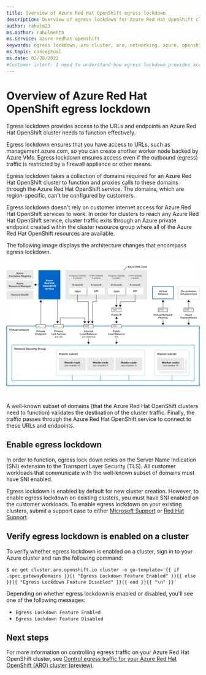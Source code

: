 ```yaml
---
title: Overview of Azure Red Hat OpenShift egress lockdown
description: Overview of egress lockdown for Azure Red Hat OpenShift clusters
author: rahulm23
ms.author: rahulmehta
ms.service: azure-redhat-openshift
keywords: egress lockdown, aro cluster, aro, networking, azure, openshift, red hat
ms.topic: conceptual
ms.date: 02/28/2022
#Customer intent: I need to understand how egress lockdown provides access to URLs and endpoints that a Red Hat OpenShift cluster needs to function efficiently.
---
```



# Overview of Azure Red Hat OpenShift egress lockdown

Egress lockdown provides access to the URLs and endpoints an Azure Red Hat OpenShift cluster needs to function effectively.

Egress lockdown ensures that you have access to URLs, such as management.azure.com, so you can create another worker node backed by Azure VMs. Egress lockdown ensures access even if the outbound (egress) traffic is restricted by a firewall appliance or other means.

Egress lockdown takes a collection of domains required for an Azure Red Hat OpenShift cluster to function and proxies calls to these domains through the Azure Red Hat OpenShift service. The domains, which are region-specific, can't be configured by  customers.

Egress lockdown doesn't rely on customer internet access for Azure Red Hat OpenShift services to work. In order for clusters  to reach any Azure Red Hat OpenShift service, cluster traffic exits through an Azure private endpoint created within the cluster resource group where all of the Azure Red Hat OpenShift resources are available.

The following image displays the architecture changes that encompass egress lockdown.


[ ![Diagram of architecture for Azure Red Hat OpenShift egress lockdown components.](./media/concepts-networking/190-azure-red-hat-openshift-network-architecture-0921.png)](./media/concepts-networking/190-azure-red-hat-openshift-network-architecture-0921.png#lightbox)

A well-known subset of domains (that the Azure Red Hat OpenShift clusters need to function) validates the destination of the cluster traffic. Finally, the traffic passes through the Azure Red Hat OpenShift service to connect to these URLs and endpoints.

## Enable egress lockdown

In order to function, egress lock down relies on the Server Name Indication (SNI) extension to the Transport Layer Security (TLS). All customer workloads that communicate with the well-known subset of domains must have SNI enabled. 

Egress lockdown is enabled by default for new cluster creation. However, to enable egress lockdown on existing clusters, you must have SNI enabled on the customer workloads. To enable egress lockdown on your existing clusters, submit a support case to either [Microsoft Support](https://support.microsoft.com) or [Red Hat Support](https://www.redhat.com/en/services/support).

## Verify egress lockdown is enabled on a cluster

To verify whether egress lockdown is enabled on a cluster, sign in to your Azure cluster and run the following command:

  ```azurecli
  $ oc get cluster.aro.openshift.io cluster -o go-template='{{ if .spec.gatewayDomains }}{{ "Egress Lockdown Feature Enabled" }}{{ else }}{{ "Egress Lockdown Feature Disabled" }}{{ end }}{{ "\n" }}'
  ```
Depending on whether egress lockdown is enabled or disabled, you'll see one of the following messages:

- `Egress Lockdown Feature Enabled`
- `Egress Lockdown Feature Disabled`

## Next steps

For more information on controlling egress traffic on your Azure Red Hat OpenShift cluster, see [Control egress traffic for your Azure Red Hat OpenShift (ARO) cluster (preview)](howto-restrict-egress.md).
